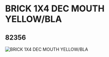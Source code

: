 # BRICK 1X4 DEC MOUTH YELLOW/BLA
## 82356
![BRICK 1X4 DEC MOUTH YELLOW/BLA](https://lc-www-live-s.legocdn.com/media/bricks/5/2/82356.jpg)